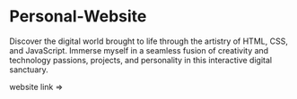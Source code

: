 # Personal-Website
Discover the digital world brought to life through the artistry of HTML, CSS, and JavaScript. Immerse myself in a seamless fusion of creativity and technology passions, projects, and personality in this interactive digital sanctuary.
 
 
 website link => <a target="_blank" href="garvkadia-resume-website.netlify.app"/>

